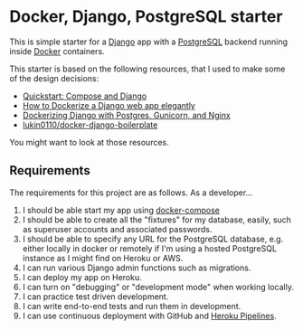 # Docker, Django, PostgreSQL starter

This is simple starter for a
[Django](https://www.djangoproject.com/) app with a
[PostgreSQL](https://www.postgresql.org/) backend
running inside [Docker](https://www.docker.com/)
containers.

This starter is based on the following resources,
that I used to make some of the design decisions:

- [Quickstart: Compose and Django](https://docs.docker.com/compose/django/)
- [How to Dockerize a Django web app elegantly](https://medium.com/faun/tech-edition-how-to-dockerize-a-django-web-app-elegantly-924c0b83575d)
- [Dockerizing Django with Postgres, Gunicorn, and Nginx](https://testdriven.io/blog/dockerizing-django-with-postgres-gunicorn-and-nginx/)
- [lukin0110/docker-django-boilerplate](https://github.com/lukin0110/docker-django-boilerplate)

You might want to look at those resources.

## Requirements

The requirements for this project are as follows. As a developer...

1. I should be able start my app using [docker-compose](https://docs.docker.com/compose/)
2. I should be able to create all the "fixtures" for my database, easily, such
   as superuser accounts and associated passwords.
3. I should be able to specify any URL for the PostgreSQL database, e.g.
   either locally in docker or remotely if I'm using a hosted PostgreSQL
   instance as I might find on Heroku or AWS.
4. I can run various Django admin functions such as migrations.
5. I can deploy my app on Heroku.
6. I can turn on "debugging" or "development mode" when working locally.
7. I can practice test driven development.
8. I can write end-to-end tests and run them in development.
9. I can use continuous deployment with GitHub and [Heroku Pipelines](https://devcenter.heroku.com/articles/pipelines).
